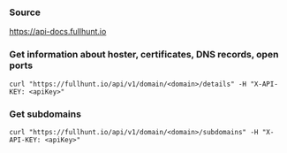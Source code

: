 ### Source
https://api-docs.fullhunt.io

### Get information about hoster, certificates, DNS records, open ports 
```
curl "https://fullhunt.io/api/v1/domain/<domain>/details" -H "X-API-KEY: <apiKey>"
```

### Get subdomains
```
curl "https://fullhunt.io/api/v1/domain/<domain>/subdomains" -H "X-API-KEY: <apiKey>"
```

